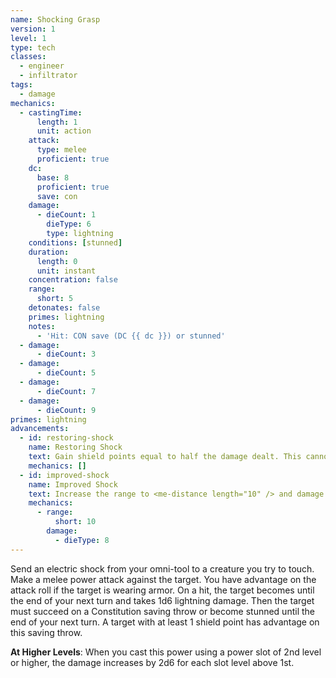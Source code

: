 ```yaml
---
name: Shocking Grasp
version: 1
level: 1
type: tech
classes:
  - engineer
  - infiltrator
tags:
  - damage
mechanics:
  - castingTime:
      length: 1
      unit: action
    attack:
      type: melee
      proficient: true
    dc:
      base: 8
      proficient: true
      save: con
    damage:
      - dieCount: 1
        dieType: 6
        type: lightning
    conditions: [stunned]
    duration:
      length: 0
      unit: instant
    concentration: false
    range:
      short: 5
    detonates: false
    primes: lightning
    notes:
      - 'Hit: CON save (DC {{ dc }}) or stunned'
  - damage:
      - dieCount: 3
  - damage:
      - dieCount: 5
  - damage:
      - dieCount: 7
  - damage:
      - dieCount: 9
primes: lightning
advancements:
  - id: restoring-shock
    name: Restoring Shock
    text: Gain shield points equal to half the damage dealt. This cannot increase your shield points beyond their maximum capacity.
    mechanics: []
  - id: improved-shock
    name: Improved Shock
    text: Increase the range to <me-distance length="10" /> and damage to d8.
    mechanics:
      - range:
          short: 10
        damage:
          - dieType: 8
---
```

Send an electric shock from your omni-tool to a creature you try to touch. Make a melee power attack against the target.
You have advantage on the attack roll if the target is wearing armor. On a hit, the target becomes
<me-condition id="primed" sub="lightning"/> until the end of your next turn and takes 1d6 lightning damage.
Then the target must succeed on a Constitution saving throw or become stunned until the end of your next turn. A target
with at least 1 shield point has advantage on this saving throw.

__At Higher Levels__: When you cast this power using a power slot of 2nd level or higher, the damage increases
by 2d6 for each slot level above 1st.
